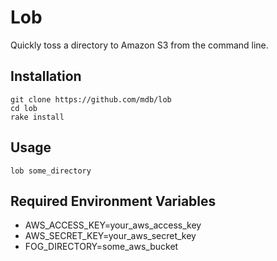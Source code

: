 # Lob

Quickly toss a directory to Amazon S3 from the command line.

## Installation

    git clone https://github.com/mdb/lob
    cd lob
    rake install

## Usage

    lob some_directory

## Required Environment Variables

* AWS_ACCESS_KEY=your_aws_access_key
* AWS_SECRET_KEY=your_aws_secret_key
* FOG_DIRECTORY=some_aws_bucket
